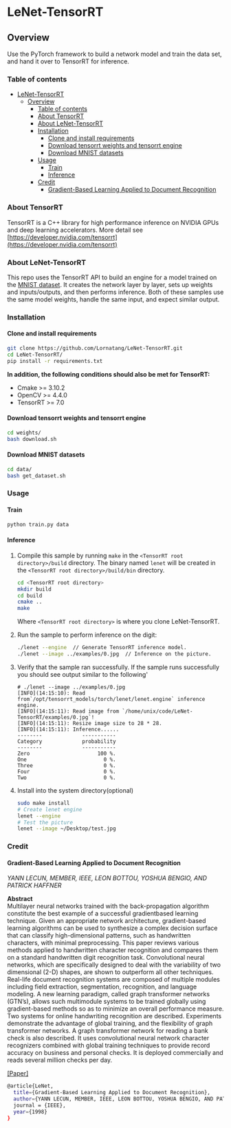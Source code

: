 # LeNet-TensorRT

## Overview

Use the PyTorch framework to build a network model and train the data set, and hand it over to TensorRT for inference.

### Table of contents

- [LeNet-TensorRT](#lenet-tensorrt)
  - [Overview](#overview)
    - [Table of contents](#table-of-contents)
    - [About TensorRT](#about-tensorrt)
    - [About LeNet-TensorRT](#about-lenet-tensorrt)
    - [Installation](#installation)
      - [Clone and install requirements](#clone-and-install-requirements)
      - [Download tensorrt weights and tensorrt engine](#download-tensorrt-weights-and-tensorrt-engine)
      - [Download MNIST datasets](#download-mnist-datasets)
    - [Usage](#usage)
      - [Train](#train)
      - [Inference](#inference)
    - [Credit](#credit)
      - [Gradient-Based Learning Applied to Document Recognition](#gradient-based-learning-applied-to-document-recognition)

### About TensorRT

TensorRT is a C++ library for high performance inference on NVIDIA GPUs and deep learning accelerators.
More detail see [https://developer.nvidia.com/tensorrt](https://developer.nvidia.com/tensorrt)

### About LeNet-TensorRT

This repo uses the TensorRT API to build an engine for a model trained on the [MNIST dataset](http://yann.lecun.com/exdb/mnist/).
It creates the network layer by layer, sets up weights and inputs/outputs, and then performs inference.
Both of these samples use the same model weights, handle the same input, and expect similar output.

### Installation

#### Clone and install requirements

```bash
git clone https://github.com/Lornatang/LeNet-TensorRT.git
cd LeNet-TensorRT/
pip install -r requirements.txt
```

**In addition, the following conditions should also be met for TensorRT:**

- Cmake >= 3.10.2
- OpenCV >= 4.4.0
- TensorRT >= 7.0

#### Download tensorrt weights and tensorrt engine

```bash
cd weights/
bash download.sh
```

#### Download MNIST datasets

```bash
cd data/
bash get_dataset.sh
```

### Usage

#### Train

```bash
python train.py data
```

#### Inference

1. Compile this sample by running `make` in the `<TensorRT root directory>/build` directory. The binary named `lenet` will be created in the `<TensorRT root directory>/build/bin` directory.

    ```bash
    cd <TensorRT root directory>
    mkdir build
    cd build
    cmake ..
    make
    ```

    Where `<TensorRT root directory>` is where you clone LeNet-TensorRT.

2. Run the sample to perform inference on the digit:

    ```bash
    ./lenet --engine  // Generate TensorRT inference model.
    ./lenet --image ../examples/0.jpg  // Inference on the picture.
    ```

3. Verify that the sample ran successfully. If the sample runs successfully you should see output similar to the following'

    ```text
    # ./lenet --image ../examples/0.jpg 
    [INFO](14:15:10): Read from`/opt/tensorrt_models/torch/lenet/lenet.engine` inference engine.
    [INFO](14:15:11): Read image from `/home/unix/code/LeNet-TensorRT/examples/0.jpg`!
    [INFO](14:15:11): Resize image size to 28 * 28.
    [INFO](14:15:11): Inference......
    --------             -----------
    Category             probability
    --------             -----------
    Zero                      100 %.
    One                         0 %.
    Three                       0 %.
    Four                        0 %.
    Two                         0 %.
    
    ```
    
4. Install into the system directory(optional)

    ```bash
    sudo make install
    # Create lenet engine
    lenet --engine
    # Test the picture
    lenet --image ~/Desktop/test.jpg
    ```

### Credit

#### Gradient-Based Learning Applied to Document Recognition

_YANN LECUN, MEMBER, IEEE, LEON BOTTOU, YOSHUA BENGIO, AND PATRICK HAFFNER_ </br>

**Abstract** </br>
Multilayer neural networks trained with the back-propagation
algorithm constitute the best example of a successful gradientbased learning technique. Given an appropriate network
architecture, gradient-based learning algorithms can be used
to synthesize a complex decision surface that can classify
high-dimensional patterns, such as handwritten characters, with
minimal preprocessing. This paper reviews various methods
applied to handwritten character recognition and compares them
on a standard handwritten digit recognition task. Convolutional
neural networks, which are specifically designed to deal with
the variability of two dimensional (2-D) shapes, are shown to
outperform all other techniques.
Real-life document recognition systems are composed of multiple
modules including field extraction, segmentation, recognition,
and language modeling. A new learning paradigm, called graph
transformer networks (GTN’s), allows such multimodule systems
to be trained globally using gradient-based methods so as to
minimize an overall performance measure.
Two systems for online handwriting recognition are described.
Experiments demonstrate the advantage of global training, and
the flexibility of graph transformer networks.
A graph transformer network for reading a bank check is
also described. It uses convolutional neural network character
recognizers combined with global training techniques to provide
record accuracy on business and personal checks. It is deployed
commercially and reads several million checks per day.

[[Paper]](https://pdfs.semanticscholar.org/62d7/9ced441a6c78dfd161fb472c5769791192f6.pdf)

```bash
@article{LeNet,
  title={Gradient-Based Learning Applied to Document Recognition},
  author={YANN LECUN, MEMBER, IEEE, LEON BOTTOU, YOSHUA BENGIO, AND PATRICK HAFFNE},
  journal = {IEEE},
  year={1998}
}
```
